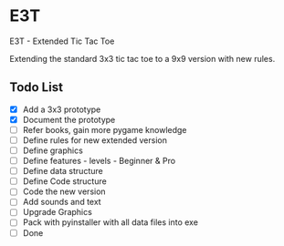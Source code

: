 # E3T
E3T - Extended Tic Tac Toe

Extending the standard 3x3 tic tac toe to a 9x9 version with new rules.

## Todo List

- [X] Add a 3x3 prototype
- [X] Document the prototype
- [ ] Refer books, gain more pygame knowledge 
- [ ] Define rules for new extended version
- [ ] Define graphics
- [ ] Define features - levels - Beginner & Pro
- [ ] Define data structure
- [ ] Define Code structure
- [ ] Code the new version
- [ ] Add sounds and text
- [ ] Upgrade Graphics
- [ ] Pack with pyinstaller with all data files into exe
- [ ] Done
